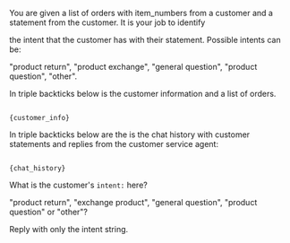 You are given a list of orders with item_numbers from a customer and a statement from the customer. It is your job to identify

the intent that the customer has with their statement. Possible intents can be:

"product return", "product exchange", "general question", "product question", "other".





In triple backticks below is the customer information and a list of orders.

```

{customer_info}

```




In triple backticks below are the is the chat history with customer statements and replies from the customer service agent:

```

{chat_history}

```




What is the customer's `intent:` here?

"product return", "exchange product", "general question", "product question" or "other"?

Reply with only the intent string.
